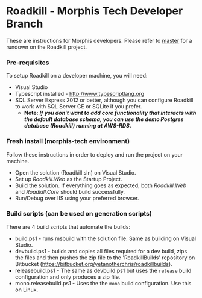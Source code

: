 # Roadkill - Morphis Tech Developer Branch

These are instructions for Morphis developers. Please refer to [master](/daniel-cordeiro/roadkill/tree/master) for a rundown on the Roadkill project.

### Pre-requisites

To setup Roadkill on a developer machine, you will need:

* Visual Studio
* Typescript installed - http://www.typescriptlang.org
* SQL Server Express 2012 or better, although you can configure Roadkill to work with SQL Server CE or SQLite if you prefer.
  * **Note: *If you don't want to add core functionality that interacts with the default database schema, you can use the demo Postgres database (Roadkill) running at AWS-RDS.***

### Fresh install (morphis-tech environment)


Follow these instructions in order to deploy and run the project on your machine.
* Open the solution (Roadkill.sln) on Visual Studio.
* Set up *Roadkill&#46;Web* as the Startup Project.
* Build the solution. If everything goes as expected, both *Roadkill&#46;Web* and *Roadkill&#46;Core* should build successfully.
* Run/Debug over IIS using your preferred browser.

### Build scripts (can be used on generation scripts)

There are 4 build scripts that automate the builds:

* build.ps1 - runs msbuild with the solution file. Same as building on Visual Studio.
* devbuild.ps1 - builds and copies all files required for a dev build, zips the files and then pushes the zip file to the 'RoadkillBuilds' repository on Bitbucket (https://bitbucket.org/yetanotherchris/roadkillbuilds).
* releasebuild.ps1 - The same as devbuild.ps1 but uses the `release` build configuration and only produces a zip file.
* mono.releasebuild.ps1 - Uses the the `mono` build configuration. Use this on Linux.
